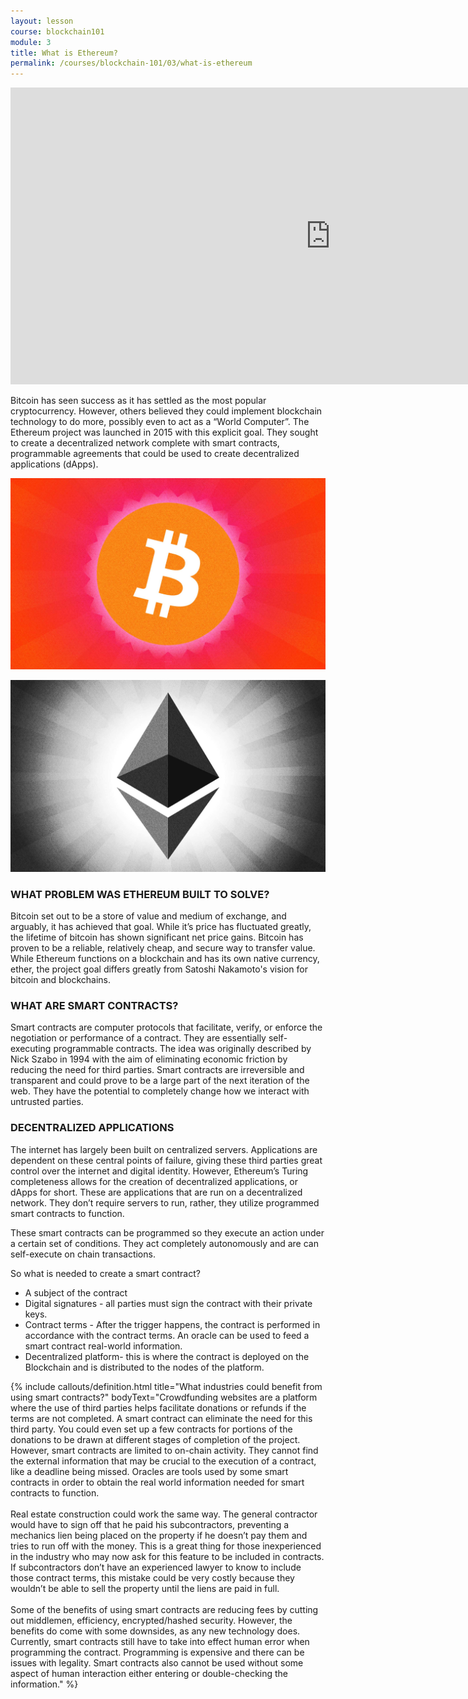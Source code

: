```yaml
---
layout: lesson
course: blockchain101
module: 3
title: What is Ethereum?
permalink: /courses/blockchain-101/03/what-is-ethereum
---
```


<iframe src="https://www.youtube.com/embed/ZCFeYA1qhj8?rel=0" width="1024" height="475" frameborder="0" allowfullscreen="allowfullscreen"></iframe>

<p><span class="openingParagraph">Bitcoin has seen success as it has settled as the most popular cryptocurrency. However, others believed they could implement blockchain technology to do more, possibly even to act as a “World Computer”. The Ethereum project was launched in 2015 with this explicit goal. They sought to create a decentralized network complete with smart contracts, programmable agreements that could be used to create decentralized applications (dApps).
</span>

<p><img src="/assets/img/courses/blockchain-101/Bitcoin-01.jpg" /></p>
<p><img src="/assets/img/courses/blockchain-101/Ethereum-01.jpg" /></p>

<h3>WHAT PROBLEM WAS ETHEREUM BUILT TO SOLVE?</h3>
<p><span style="font-weight: 400;">Bitcoin set out to be a store of value and medium of exchange, and arguably, it has achieved that goal. While it’s price has fluctuated greatly, the lifetime of bitcoin has shown significant net price gains. Bitcoin has proven to be a reliable, relatively cheap, and secure way to transfer value. </span><span style="font-weight: 400;">While Ethereum functions on a blockchain and has its own native currency, ether, the project goal differs greatly from Satoshi Nakamoto's vision for bitcoin and blockchains.</span></p>
 
<h3>WHAT ARE SMART CONTRACTS?</h3>
<p><span style="font-weight: 400;">Smart contracts are computer protocols that facilitate, verify, or enforce the negotiation or performance of a contract. They are essentially self-executing programmable contracts. The idea was originally described by Nick Szabo in 1994 with the aim of eliminating economic friction by reducing the need for third parties. Smart contracts are irreversible and transparent and could prove to be a large part of the next iteration of the web. They have the potential to completely change how we interact with untrusted parties.</span></p>
 
<h3>DECENTRALIZED APPLICATIONS</h3>
<p><span style="font-weight: 400;">The internet has largely been built on centralized servers. Applications are dependent on these central points of failure, giving these third parties great control over the internet and digital identity. However, Ethereum’s Turing completeness allows for the creation of decentralized applications, or dApps for short. These are applications that are run on a decentralized network. They don’t require servers to run, rather, they utilize programmed smart contracts to function.</span></p>

<p><span style="font-weight: 400;">These smart contracts can be programmed so they execute an action under a certain set of conditions. They act completely autonomously and are can self-execute on chain transactions.</span></p>

<p><span style="font-weight: 400;">So what is needed to create a smart contract?</span></p>
<p><ul>
 	<li style="font-weight: 400;"><span style="font-weight: 400;">A subject of the contract</span></li>
 	<li style="font-weight: 400;"><span style="font-weight: 400;">Digital signatures - all parties must sign the contract with their private keys.</span></li>
 	<li style="font-weight: 400;"><span style="font-weight: 400;">Contract terms - </span><span style="font-weight: 400;">After the trigger happens, the contract is performed in accordance with the contract terms. An oracle can be used to feed a smart contract real-world information.</span></li>
 	<li style="font-weight: 400;"><span style="font-weight: 400;">Decentralized platform- this is where the contract is deployed on the Blockchain and is distributed to the nodes of the platform.</span></li>
</ul></p>

{% include callouts/definition.html title="What industries could benefit from using smart contracts?" bodyText="Crowdfunding websites are a platform where the use of third parties helps facilitate donations or refunds if the terms are not completed. A smart contract can eliminate the need for this third party. You could even set up a few contracts for portions of the donations to be drawn at different stages of completion of the project. However, smart contracts are limited to on-chain activity. They cannot find the external information that may be crucial to the execution of a contract, like a deadline being missed. Oracles are tools used by some smart contracts in order to obtain the real world information needed for smart contracts to function.
<br>
<br>
Real estate construction could work the same way. The general contractor would have to sign off that he paid his subcontractors, preventing a mechanics lien being placed on the property if he doesn’t pay them and tries to run off with the money. This is a great thing for those inexperienced in the industry who may now ask for this feature to be included in contracts. If subcontractors don’t have an experienced lawyer to know to include those contract terms, this mistake could be very costly because they wouldn’t be able to sell the property until the liens are paid in full.
<br>
<br>
Some of the benefits of using smart contracts are reducing fees by cutting out middlemen, efficiency, encrypted/hashed security. However, the benefits do come with some downsides, as any new technology does. Currently, smart contracts still have to take into effect human error when programming the contract. Programming is expensive and there can be issues with legality. Smart contracts also cannot be used without some aspect of human interaction either entering or double-checking the information." %}




